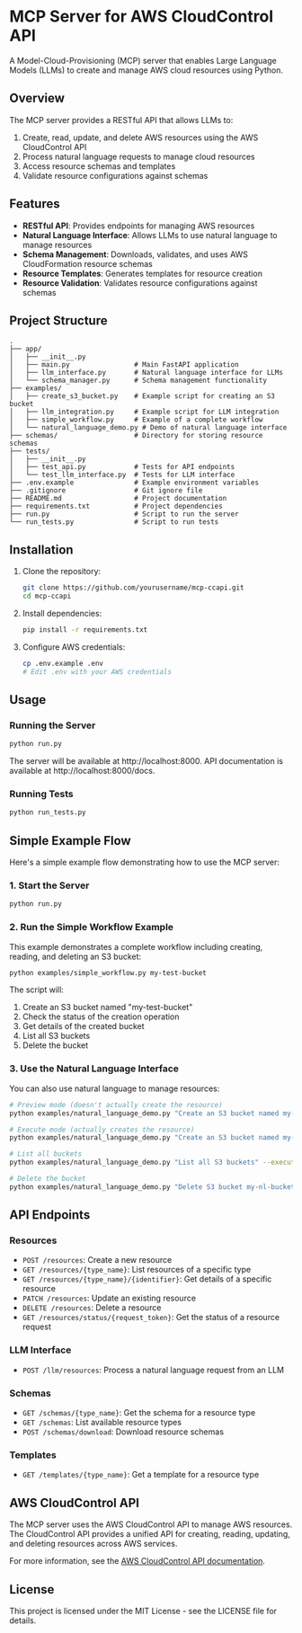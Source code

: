 # MCP Server for AWS CloudControl API

A Model-Cloud-Provisioning (MCP) server that enables Large Language Models (LLMs) to create and manage AWS cloud resources using Python.

## Overview

The MCP server provides a RESTful API that allows LLMs to:

1. Create, read, update, and delete AWS resources using the AWS CloudControl API
2. Process natural language requests to manage cloud resources
3. Access resource schemas and templates
4. Validate resource configurations against schemas

## Features

- **RESTful API**: Provides endpoints for managing AWS resources
- **Natural Language Interface**: Allows LLMs to use natural language to manage resources
- **Schema Management**: Downloads, validates, and uses AWS CloudFormation resource schemas
- **Resource Templates**: Generates templates for resource creation
- **Resource Validation**: Validates resource configurations against schemas

## Project Structure

```
.
├── app/
│   ├── __init__.py
│   ├── main.py                # Main FastAPI application
│   ├── llm_interface.py       # Natural language interface for LLMs
│   └── schema_manager.py      # Schema management functionality
├── examples/
│   ├── create_s3_bucket.py    # Example script for creating an S3 bucket
│   ├── llm_integration.py     # Example script for LLM integration
│   ├── simple_workflow.py     # Example of a complete workflow
│   └── natural_language_demo.py # Demo of natural language interface
├── schemas/                   # Directory for storing resource schemas
├── tests/
│   ├── __init__.py
│   ├── test_api.py            # Tests for API endpoints
│   └── test_llm_interface.py  # Tests for LLM interface
├── .env.example               # Example environment variables
├── .gitignore                 # Git ignore file
├── README.md                  # Project documentation
├── requirements.txt           # Project dependencies
├── run.py                     # Script to run the server
└── run_tests.py               # Script to run tests
```

## Installation

1. Clone the repository:
   ```bash
   git clone https://github.com/yourusername/mcp-ccapi.git
   cd mcp-ccapi
   ```

2. Install dependencies:
   ```bash
   pip install -r requirements.txt
   ```

3. Configure AWS credentials:
   ```bash
   cp .env.example .env
   # Edit .env with your AWS credentials
   ```

## Usage

### Running the Server

```bash
python run.py
```

The server will be available at http://localhost:8000. API documentation is available at http://localhost:8000/docs.

### Running Tests

```bash
python run_tests.py
```

## Simple Example Flow

Here's a simple example flow demonstrating how to use the MCP server:

### 1. Start the Server

```bash
python run.py
```

### 2. Run the Simple Workflow Example

This example demonstrates a complete workflow including creating, reading, and deleting an S3 bucket:

```bash
python examples/simple_workflow.py my-test-bucket
```

The script will:
1. Create an S3 bucket named "my-test-bucket"
2. Check the status of the creation operation
3. Get details of the created bucket
4. List all S3 buckets
5. Delete the bucket

### 3. Use the Natural Language Interface

You can also use natural language to manage resources:

```bash
# Preview mode (doesn't actually create the resource)
python examples/natural_language_demo.py "Create an S3 bucket named my-nl-bucket with versioning enabled"

# Execute mode (actually creates the resource)
python examples/natural_language_demo.py "Create an S3 bucket named my-nl-bucket with versioning enabled" --execute

# List all buckets
python examples/natural_language_demo.py "List all S3 buckets" --execute

# Delete the bucket
python examples/natural_language_demo.py "Delete S3 bucket my-nl-bucket" --execute
```

## API Endpoints

### Resources

- `POST /resources`: Create a new resource
- `GET /resources/{type_name}`: List resources of a specific type
- `GET /resources/{type_name}/{identifier}`: Get details of a specific resource
- `PATCH /resources`: Update an existing resource
- `DELETE /resources`: Delete a resource
- `GET /resources/status/{request_token}`: Get the status of a resource request

### LLM Interface

- `POST /llm/resources`: Process a natural language request from an LLM

### Schemas

- `GET /schemas/{type_name}`: Get the schema for a resource type
- `GET /schemas`: List available resource types
- `POST /schemas/download`: Download resource schemas

### Templates

- `GET /templates/{type_name}`: Get a template for a resource type

## AWS CloudControl API

The MCP server uses the AWS CloudControl API to manage AWS resources. The CloudControl API provides a unified API for creating, reading, updating, and deleting resources across AWS services.

For more information, see the [AWS CloudControl API documentation](https://docs.aws.amazon.com/cloudcontrolapi/latest/userguide/what-is-cloudcontrolapi.html).

## License

This project is licensed under the MIT License - see the LICENSE file for details. 